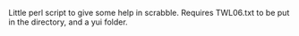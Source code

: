 Little perl script to give some help in scrabble. Requires TWL06.txt to be put in the directory, and a yui folder.
